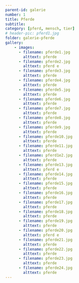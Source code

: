 ```yaml
---
parent-id: galerie
number: 1
title: Pferde
subtitle: 
category: [pferd, mensch, tier]
# header-pic: pferd1.jpg
folder: galerie-pferde
gallery:
    - images:
      - filename: pferde1.jpg
        alttext: pferde
      - filename: pferde2.jpg
        alttext: pferd e     
      - filename: pferde3.jpg
        alttext: pferde
      - filename: pferde4.jpg
        alttext: pferde
      - filename: pferde5.jpg
        alttext: pferde
      - filename: pferde6.jpg
        alttext: pferde
      - filename: pferde7.jpg
        alttext: pferde
      - filename: pferde8.jpg
        alttext: pferde
      - filename: pferde9.jpg
        alttext: pferde
      - filename: pferde10.jpg
        alttext: pferde
      - filename: pferde11.jpg
        alttext: pferde
      - filename: pferd1e2.jpg
        alttext: pferde
      - filename: pferde13.jpg
        alttext: pferd e 
      - filename: pferde14.jpg
        alttext: pferde
      - filename: pferde15.jpg
        alttext: pferde
      - filename: pferde16.jpg
        alttext: pferde
      - filename: pferde17.jpg
        alttext: pferde
      - filename: pferde18.jpg
        alttext: pferde
      - filename: pferde19.jpg
        alttext: pferde
      - filename: pferde20.jpg
        alttext: pferd e 
      - filename: pferde21.jpg
        alttext: pferde
      - filename: pferde22.jpg
        alttext: pferde
      - filename: pferde23.jpg
        alttext: pferde
      - filename: pferde24.jpg
        alttext: pferde
---
```

<!-- beschreibender Text hier -->
